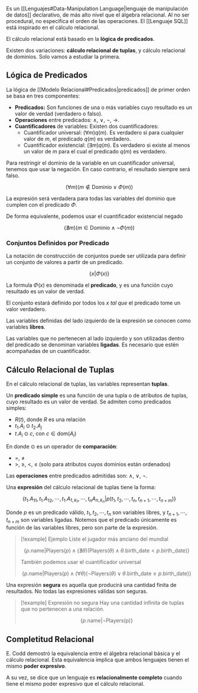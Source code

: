 Es un [[Lenguajes#Data-Manipulation Language|lenguaje de manipulación de datos]] declarativo, de más alto nivel que el álgebra relacional. Al no ser procedural, no especifica el orden de las operaciones. El [[Lenguaje SQL]] está inspirado en el cálculo relacional.

El cálculo relacional está basado en la **lógica de predicados**.

Existen dos variaciones: **cálculo relacional de tuplas**, y cálculo relacional de dominios. Solo vamos a estudiar la primera.

## Lógica de Predicados

La lógica de [[Modelo Relacional#Predicados|predicados]] de primer orden se basa en tres componentes:

- **Predicados:** Son funciones de una o más variables cuyo resultado es un valor de verdad (verdadero o falso).
- **Operaciones** entre predicados: $\land$, $\lor$, $\neg$, $\to$.
- **Cuantificadores** de variables: Existen dos cuantificadores:
	- Cuantificador universal: $(\forall m)q(m)$. Es verdadero si para cualquier valor de $m$, el predicado $q(m)$ es verdadero.
	- Cuantificador existencial: $(\exists m)q(m)$. Es verdadero si existe al menos un valor de $m$ para el cual el predicado $q(m)$ es verdadero.

Para restringir el dominio de la variable en un cuantificador universal, tenemos que usar la negación. En caso contrario, el resultado siempre será falso.

$$
(\forall m)(m \notin \text{Dominio} \lor \Phi(m))
$$

La expresión será verdadera para todas las variables del dominio que cumplen con el predicado $\Phi$.

De forma equivalente, podemos usar el cuantificador existencial negado

$$
(\nexists m)(m \in \text{Dominio} \land \neg\Phi(m))
$$

### Conjuntos Definidos por Predicado

La notación de construcción de conjuntos puede ser utilizada para definir un conjunto de valores a partir de un predicado.

$$
\{x|\Phi(x)\}
$$

La formula $\Phi(x)$ es denominada el **predicado**, y es una función cuyo resultado es un valor de verdad.

El conjunto estará definido por todos los $x$ *tal que* el predicado tome un valor verdadero.

Las variables definidas del lado izquierdo de la expresión se conocen como variables **libres**.

Las variables que no pertenecen al lado izquierdo y son utilizadas dentro del predicado se denominan variables **ligadas**. Es necesario que estén acompañadas de un cuantificador.

## Cálculo Relacional de Tuplas

En el cálculo relacional de tuplas, las variables representan **tuplas**.

Un **predicado simple** es una función de una tupla o de atributos de tuplas, cuyo resultado es un valor de verdad. Se admiten como predicados simples:

- $R(t)$, donde $R$ es una relación
- $t_1.A_i \odot t_2.A_j$
- $t.A_i \odot c$, con $c \in \text{dom}(A_i)$

En donde $\odot$ es un operador de **comparación**:

- $=$, $\neq$
- $>$, $\geq$, $<$, $\leq$ (solo para atributos cuyos dominios están ordenados)

Las **operaciones** entre predicados admitidas son: $\land$, $\lor$, $\neg$.

Una **expresión** del cálculo relacional de tuplas tiene la forma:

$$
\{t_1.A_{11}, t_1.A_{12}, \cdots, t_1.A_{1,{k_1}}, \cdots, t_n A_{n,{k_n}}|p(t_1, t_2, \cdots, t_n, t_{n+1}, \cdots, t_{n+m})\}
$$

Donde $p$ es un predicado válido, $t_1, t_2, \cdots, t_n$ son variables libres, y $t_{n+1}, \cdots, t_{n+m}$ son variables ligadas. Notemos que el predicado únicamente es función de las variables libres, pero son parte de la expresión.

> [!example] Ejemplo
> Liste el jugador más anciano del mundial
> 
> $$
> \{p.\text{name}|\text{Players}(p) \land (\nexists\theta)(\text{Players}(\theta) \land \theta.\text{birth\_date} < p.\text{birth\_date})\}
> $$
> 
> También podemos usar el cuantificador universal
> 
> $$
> \{p.\text{name}|\text{Players}(p) \land (\forall\theta)(\neg\text{Players}(\theta) \lor \theta.\text{birth\_date} \geq p.\text{birth\_date})\}
> $$

Una expresión **segura** es aquella que producirá una cantidad finita de resultados. No todas las expresiones válidas son seguras.

> [!example] Expresión no segura
> Hay una cantidad infinita de tuplas que no pertenecen a una relación.
> 
> $$
> \{p.\text{name}|\neg\text{Players(p)}\}
> $$

## Completitud Relacional

E. Codd demostró la equivalencia entre el álgebra relacional básica y el cálculo relacional. Esta equivalencia implica que ambos lenguajes tienen el mismo **poder expresivo**.

A su vez, se dice que un lenguaje es **relacionalmente completo** cuando tiene el mismo poder expresivo que el cálculo relacional.
